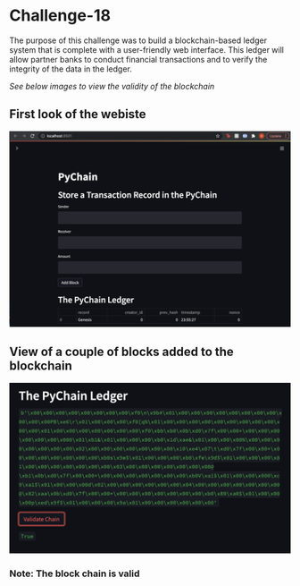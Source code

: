 # Challenge-18
The purpose of this challenge was to build a blockchain-based ledger system that is complete with a user-friendly web interface. This ledger will allow partner banks to conduct financial transactions and to verify the integrity of the data in the ledger.

*See below images to view the validity of the blockchain*

## First look of the webiste
![first_look](./Challenge-18/Images/first_look.png)

## View of a couple of blocks added to the blockchain
![ledger](./Challenge-18/Images/ledger.png)
### Note: The block chain is valid
